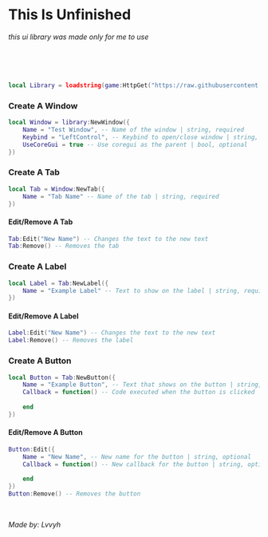 # This Is Unfinished
*this ui library was made only for me to use*
<br/>
<br/>
<br/>
<br/>
<br/>


```lua
local Library = loadstring(game:HttpGet("https://raw.githubusercontent.com/lvvyh-Rblx/ui/refs/heads/main/lib.lua"))()
```

### Create A Window
```lua
local Window = library:NewWindow({
	Name = "Test Window", -- Name of the window | string, required
	Keybind = "LeftControl", -- Keybind to open/close window | string, required
	UseCoreGui = true -- Use coregui as the parent | bool, optional
})
```

### Create A Tab
```lua
local Tab = Window:NewTab({
	Name = "Tab Name" -- Name of the tab | string, required
})
```

#### Edit/Remove A Tab
```lua
Tab:Edit("New Name") -- Changes the text to the new text
Tab:Remove() -- Removes the tab
```

### Create A Label
```lua
local Label = Tab:NewLabel({
	Name = "Example Label" -- Text to show on the label | string, required
})
```

#### Edit/Remove A Label
```lua
Label:Edit("New Name") -- Changes the text to the new text
Label:Remove() -- Removes the label
```

### Create A Button
```lua
local Button = Tab:NewButton({
	Name = "Example Button", -- Text that shows on the button | string, required
	Callback = function() -- Code executed when the button is clicked | function, optional
		
	end
})
```

#### Edit/Remove A Button
```lua
Button:Edit({
    Name = "New Name", -- New name for the button | string, optional
    Callback = function() -- New callback for the button | string, optional
        
    end
})
Button:Remove() -- Removes the button
```
<br/>

*Made by: Lvvyh*
